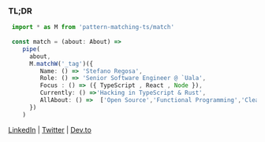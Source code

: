 ### TL;DR 

```ts
 import * as M from 'pattern-matching-ts/match'
 
 const match = (about: About) =>
    pipe(
      about,
      M.matchW('_tag')({
         Name: () => 'Stefano Regosa',
         Role: () => 'Senior Software Engineer @ `Uala',
         Focus : () => ({ TypeScript , React , Node }),
         Currently: () =>'Hacking in TypeScript & Rust',
         AllAbout: () =>  ['Open Source','Functional Programming','Clean code']
      })
    )

```


[LinkedIn](https://www.linkedin.com/in/stefanoregosa/) | [Twitter](https://twitter.com/thenrdlab) | [Dev.to](https://dev.to/stefano_regosa)

